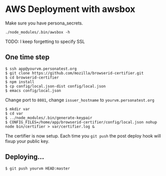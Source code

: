 # AWS Deployment with awsbox

Make sure you have persona_secrets.

    ./node_modules/.bin/awsbox -h

TODO: I keep forgetting to specify SSL 

## One time step

    $ ssh app@yourvm.personatest.org
    $ git clone https://github.com/mozilla/browserid-certifier.git
    $ cd browserid-certifier
    $ npm install
    $ cp config/local.json-dist config/local.json
    $ emacs config/local.json

Change port to `8081`, change `issuer_hostname` to `yourvm.personatest.org`

    $ mkdir var
    $ cd var
    $ ../node_modules/.bin/generate-keypair
    $ CONFIG_FILES=/home/app/browserid-certifier/config/local.json nohup node bin/certifier > var/certifier.log &

The certifier is now setup. Each time you `git push` the post deploy hook will fixup your public key.

## Deploying...

    $ git push yourvm HEAD:master
